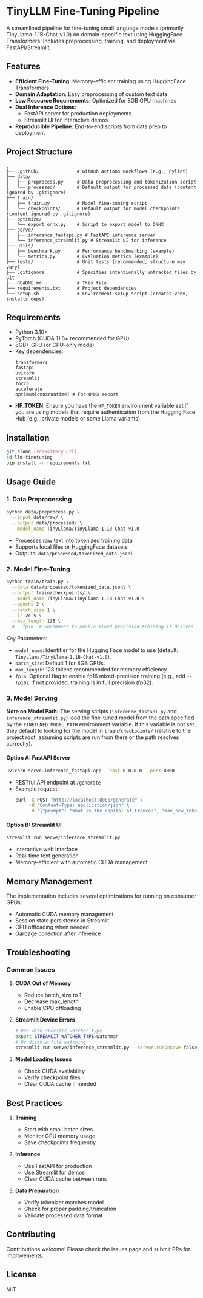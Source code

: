 # TinyLLM Fine-Tuning Pipeline

A streamlined pipeline for fine-tuning small language models (primarily TinyLlama-1.1B-Chat-v1.0) on domain-specific text using HuggingFace Transformers. Includes preprocessing, training, and deployment via FastAPI/Streamlit.

## Features
- **Efficient Fine-Tuning**: Memory-efficient training using HuggingFace Transformers
- **Domain Adaptation**: Easy preprocessing of custom text data
- **Low Resource Requirements**: Optimized for 8GB GPU machines
- **Dual Inference Options**: 
  - FastAPI server for production deployments
  - Streamlit UI for interactive demos
- **Reproducible Pipeline**: End-to-end scripts from data prep to deployment

## Project Structure
```
.
├── .github/              # GitHub Actions workflows (e.g., Pylint)
├── data/
│   ├── preprocess.py     # Data preprocessing and tokenization script
│   └── processed/        # Default output for processed data (content ignored by .gitignore)
├── train/
│   ├── train.py          # Model fine-tuning script
│   └── checkpoints/      # Default output for model checkpoints (content ignored by .gitignore)
├── optimize/
│   └── export_onnx.py    # Script to export model to ONNX
├── serve/
│   ├── inference_fastapi.py # FastAPI inference server
│   └── inference_streamlit.py # Streamlit UI for inference
├── utils/
│   ├── benchmark.py      # Performance benchmarking (example)
│   └── metrics.py        # Evaluation metrics (example)
├── tests/                # Unit tests (recommended, structure may vary)
├── .gitignore            # Specifies intentionally untracked files by Git
├── README.md             # This file
├── requirements.txt      # Project dependencies
└── setup.sh              # Environment setup script (creates venv, installs deps)
```

## Requirements
- Python 3.10+
- PyTorch (CUDA 11.8+ recommended for GPU)
- 8GB+ GPU (or CPU-only mode)
- Key dependencies:
  ```
  transformers
  fastapi
  uvicorn
  streamlit
  torch
  accelerate
  optimum[onnxruntime] # For ONNX export
  ```
- **HF_TOKEN**: Ensure you have the `HF_TOKEN` environment variable set if you are using models that require authentication from the Hugging Face Hub (e.g., private models or some Llama variants).

## Installation
```bash
git clone [repository-url]
cd llm-finetuning
pip install -r requirements.txt
```

## Usage Guide

### 1. Data Preprocessing
```bash
python data/preprocess.py \
  --input data/raw/ \
  --output data/processed/ \
  --model_name TinyLlama/TinyLlama-1.1B-Chat-v1.0
```
- Processes raw text into tokenized training data
- Supports local files or HuggingFace datasets
- Outputs: `data/processed/tokenized_data.jsonl`

### 2. Model Fine-Tuning
```bash
python train/train.py \
  --data data/processed/tokenized_data.jsonl \
  --output train/checkpoints/ \
  --model_name TinyLlama/TinyLlama-1.1B-Chat-v1.0 \
  --epochs 3 \
  --batch_size 1 \
  --lr 2e-5 \
  --max_length 128 \
  # --fp16  # Uncomment to enable mixed-precision training if desired
```
Key Parameters:
- `model_name`: Identifier for the Hugging Face model to use (default: `TinyLlama/TinyLlama-1.1B-Chat-v1.0`).
- `batch_size`: Default 1 for 8GB GPUs.
- `max_length`: 128 tokens recommended for memory efficiency.
- `fp16`: Optional flag to enable fp16 mixed-precision training (e.g., add `--fp16`). If not provided, training is in full precision (fp32).

### 3. Model Serving

**Note on Model Path:** The serving scripts (`inference_fastapi.py` and `inference_streamlit.py`) load the fine-tuned model from the path specified by the `FINETUNED_MODEL_PATH` environment variable. If this variable is not set, they default to looking for the model in `train/checkpoints/` (relative to the project root, assuming scripts are run from there or the path resolves correctly).

#### Option A: FastAPI Server
```bash
uvicorn serve.inference_fastapi:app --host 0.0.0.0 --port 8000
```
- RESTful API endpoint at `/generate`
- Example request:
  ```bash
  curl -X POST "http://localhost:8000/generate" \
       -H "Content-Type: application/json" \
       -d '{"prompt": "What is the capital of France?", "max_new_tokens": 128, "temperature": 0.7}'
  ```

#### Option B: Streamlit UI
```bash
streamlit run serve/inference_streamlit.py
```
- Interactive web interface
- Real-time text generation
- Memory-efficient with automatic CUDA management

## Memory Management
The implementation includes several optimizations for running on consumer GPUs:
- Automatic CUDA memory management
- Session state persistence in Streamlit
- CPU offloading when needed
- Garbage collection after inference

## Troubleshooting

### Common Issues

1. **CUDA Out of Memory**
   - Reduce batch_size to 1
   - Decrease max_length
   - Enable CPU offloading

2. **Streamlit Device Errors**
   ```bash
   # Run with specific watcher type
   export STREAMLIT_WATCHER_TYPE=watchman
   # Or disable file watching
   streamlit run serve/inference_streamlit.py --server.runOnSave false
   ```

3. **Model Loading Issues**
   - Check CUDA availability
   - Verify checkpoint files
   - Clear CUDA cache if needed

## Best Practices
1. **Training**
   - Start with small batch sizes
   - Monitor GPU memory usage
   - Save checkpoints frequently

2. **Inference**
   - Use FastAPI for production
   - Use Streamlit for demos
   - Clear CUDA cache between runs

3. **Data Preparation**
   - Verify tokenizer matches model
   - Check for proper padding/truncation
   - Validate processed data format

## Contributing
Contributions welcome! Please check the issues page and submit PRs for improvements.

## License
MIT
